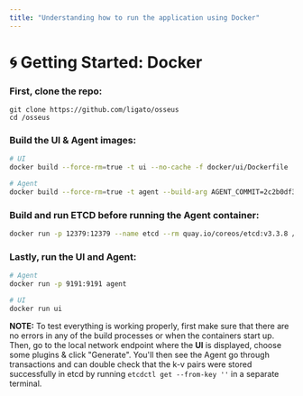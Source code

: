 ```yaml
---
title: "Understanding how to run the application using Docker"
---
```


# :cyclone: Getting Started: Docker

### First, clone the repo:
```
git clone https://github.com/ligato/osseus
cd /osseus
```
### Build the UI & Agent images:<br/>
```bash
# UI
docker build --force-rm=true -t ui --no-cache -f docker/ui/Dockerfile .

# Agent
docker build --force-rm=true -t agent --build-arg AGENT_COMMIT=2c2b0df32201c9bc814a167e0318329c78165b5c --no-cache -f docker/agent/Dockerfile .
```

### Build and run ETCD **before** running the Agent container:
```bash
docker run -p 12379:12379 --name etcd --rm quay.io/coreos/etcd:v3.3.8 /usr/local/bin/etcd -advertise-client-urls http://0.0.0.0:12379 -listen-client-urls http://0.0.0.0:12379
```

### Lastly, run the UI and Agent:
```bash
# Agent
docker run -p 9191:9191 agent

# UI
docker run ui
```

**NOTE:**
To test everything is working properly, first make sure that there are no errors in any of the build processes or when the containers start up. Then, go to the local network endpoint where the **UI** is displayed, choose some plugins & click "Generate". You'll then see the Agent go through transactions and can double check that the k-v pairs were stored successfully in etcd by running ```etcdctl get --from-key ''``` in a separate terminal.